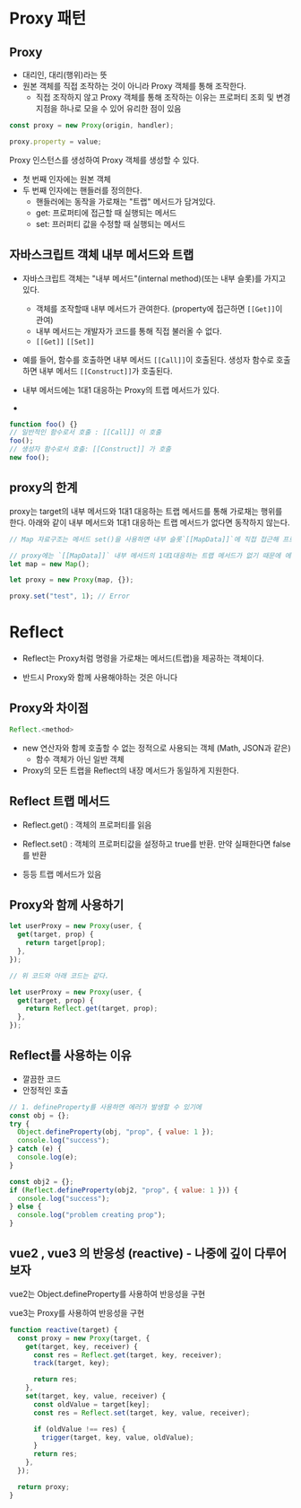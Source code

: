 # Proxy 패턴

## Proxy

- 대리인, 대리(행위)라는 뜻
- 원본 객체를 직접 조작하는 것이 아니라 Proxy 객체를 통해 조작한다.
  - 직접 조작하지 않고 Proxy 객체를 통해 조작하는 이유는 프로퍼티 조회 및 변경 지점을 하나로 모을 수 있어 유리한 점이 있음

```js
const proxy = new Proxy(origin, handler);

proxy.property = value;
```

Proxy 인스턴스를 생성하여 Proxy 객체를 생성할 수 있다.

- 첫 번째 인자에는 원본 객체
- 두 번째 인자에는 핸들러를 정의한다.
  - 핸들러에는 동작을 가로채는 "트랩" 메서드가 담겨있다.
  - get: 프로퍼티에 접근할 때 실행되는 메서드
  - set: 프러퍼티 값을 수정할 때 실행되는 메서드

## 자바스크립트 객체 내부 메서드와 트랩

- 자바스크립트 객체는 "내부 메서드"(internal method)(또는 내부 슬롯)를 가지고 있다.

  - 객체를 조작할때 내부 메서드가 관여한다. (property에 접근하면 `[[Get]]`이 관여)
  - 내부 메서드는 개발자가 코드를 통해 직접 불러올 수 없다.
  - `[[Get]]` `[[Set]]`

- 예를 들어, 함수를 호출하면 내부 메서드 `[[Call]]`이 호출된다. 생성자 함수로 호출하면 내부 메서드 `[[Construct]]`가 호출된다.

- 내부 메서드에는 1대1 대응하는 Proxy의 트랩 메서드가 있다.
-

```js
function foo() {}
// 일반적인 함수로서 호출 : [[Call]] 이 호출
foo();
// 생성자 함수로서 호출: [[Construct]] 가 호출
new foo();
```

## proxy의 한계

proxy는 target의 내부 메서드와 1대1 대응하는 트랩 메서드를 통해 가로채는 행위를 한다.
아래와 같이 내부 메서드와 1대1 대응하는 트랩 메서드가 없다면 동작하지 않는다.

```js
// Map 자료구조는 메서드 set()을 사용하면 내부 슬롯`[[MapData]]`에 직접 접근해 프로퍼티를 설정한다. (내부 메서드를 사용하지 않음)

// proxy에는 `[[MapData]]` 내부 메서드의 1대1대응하는 트랩 메서드가 없기 때문에 에러를 발생시킨다
let map = new Map();

let proxy = new Proxy(map, {});

proxy.set("test", 1); // Error
```

# Reflect

- Reflect는 Proxy처럼 명령을 가로채는 메서드(트랩)을 제공하는 객체이다.

- 반드시 Proxy와 함께 사용해야하는 것은 아니다

## Proxy와 차이점

```js
Reflect.<method>
```

- new 연산자와 함께 호출할 수 없는 정적으로 사용되는 객체 (Math, JSON과 같은)
  - 함수 객체가 아닌 일반 객체
- Proxy의 모든 트랩을 Reflect의 내장 메서드가 동일하게 지원한다.

## Reflect 트랩 메서드

- Reflect.get() : 객체의 프로퍼티를 읽음
- Reflect.set() : 객체의 프로퍼티값을 설정하고 true를 반환. 만약 실패한다면 false를 반환

- 등등 트랩 메서드가 있음

## Proxy와 함께 사용하기

```js
let userProxy = new Proxy(user, {
  get(target, prop) {
    return target[prop];
  },
});

// 위 코드와 아래 코드는 같다.

let userProxy = new Proxy(user, {
  get(target, prop) {
    return Reflect.get(target, prop);
  },
});
```

## Reflect를 사용하는 이유

- 깔끔한 코드
- 안정적인 호출

```js
// 1. defineProperty를 사용하면 에러가 발생할 수 있기에
const obj = {};
try {
  Object.defineProperty(obj, "prop", { value: 1 });
  console.log("success");
} catch (e) {
  console.log(e);
}

const obj2 = {};
if (Reflect.defineProperty(obj2, "prop", { value: 1 })) {
  console.log("success");
} else {
  console.log("problem creating prop");
}
```

## vue2 , vue3 의 반응성 (reactive) - 나중에 깊이 다루어보자

vue2는 Object.defineProperty를 사용하여 반응성을 구현

vue3는 Proxy를 사용하여 반응성을 구현

```js
function reactive(target) {
  const proxy = new Proxy(target, {
    get(target, key, receiver) {
      const res = Reflect.get(target, key, receiver);
      track(target, key);

      return res;
    },
    set(target, key, value, receiver) {
      const oldValue = target[key];
      const res = Reflect.set(target, key, value, receiver);

      if (oldValue !== res) {
        trigger(target, key, value, oldValue);
      }
      return res;
    },
  });

  return proxy;
}
```
